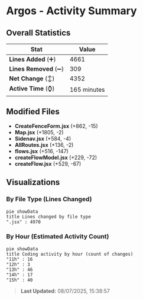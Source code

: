 # Argos - Activity Summary 

## Overall Statistics

| Stat                   | Value                                                             |
| ---------------------- | ----------------------------------------------------------------- |
| **Lines Added** (➕)   | 4661                                          |
| **Lines Removed** (➖) | 309                                        |
| **Net Change** (↕)    | 4352                |
| **Active Time** (⌚)   | 165 minutes |


## Modified Files
- **CreateFenceForm.jsx** (+862, -15)
- **Map.jsx** (+1805, -2)
- **Sidenav.jsx** (+584, -4)
- **AllRoutes.jsx** (+136, -2)
- **flows.jsx** (+516, -147)
- **createFlowModel.jsx** (+229, -72)
- **createFlow.jsx** (+529, -67)

## Visualizations

### By File Type (Lines Changed)

```mermaid
pie showData
title Lines changed by file type
".jsx" : 4970
```

### By Hour (Estimated Activity Count)

```mermaid
pie showData
title Coding activity by hour (count of changes)
"11h" : 16
"12h" : 3
"13h" : 46
"14h" : 17
"15h" : 40
```


> **Last Updated:** 08/07/2025, 15:38:57
